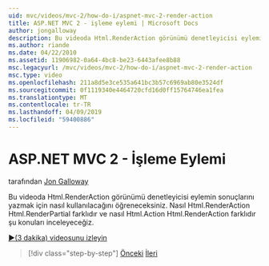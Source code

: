 ```yaml
---
uid: mvc/videos/mvc-2/how-do-i/aspnet-mvc-2-render-action
title: ASP.NET MVC 2 - işleme eylemi | Microsoft Docs
author: jongalloway
description: Bu videoda Html.RenderAction görünümü denetleyicisi eylemin sonuçlarını yazmak için nasıl kullanılacağını öğreneceksiniz. Html.RenderAction fr farkı adresindeki atacağız...
ms.author: riande
ms.date: 04/22/2010
ms.assetid: 11906982-0a64-4bc8-be23-6443afee8b88
msc.legacyurl: /mvc/videos/mvc-2/how-do-i/aspnet-mvc-2-render-action
msc.type: video
ms.openlocfilehash: 211a8d5e3ce535a641bc3b57c6969ab80e3524df
ms.sourcegitcommit: 0f1119340e4464720cfd16d0ff15764746ea1fea
ms.translationtype: MT
ms.contentlocale: tr-TR
ms.lasthandoff: 04/09/2019
ms.locfileid: "59400886"
---
```

# <a name="aspnet-mvc-2---render-action"></a>ASP.NET MVC 2 - İşleme Eylemi

tarafından [Jon Galloway](https://github.com/jongalloway)

Bu videoda Html.RenderAction görünümü denetleyicisi eylemin sonuçlarını yazmak için nasıl kullanılacağını öğreneceksiniz. Nasıl Html.RenderAction Html.RenderPartial farklıdır ve nasıl Html.Action Html.RenderAction farklıdır şu konuları inceleyeceğiz.

[&#9654;(3 dakika) videosunu izleyin](https://channel9.msdn.com/Blogs/ASP-NET-Site-Videos/aspnet-mvc-2-render-action)

> [!div class="step-by-step"]
> [Önceki](aspnet-mvc-2-areas.md)
> [İleri](5-minute-introduction-to-aspnet-mvc.md)
